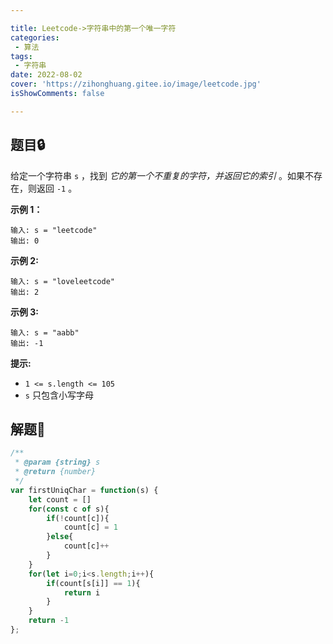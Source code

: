 ```yaml
---

title: Leetcode->字符串中的第一个唯一字符
categories: 
 - 算法
tags: 
 - 字符串
date: 2022-08-02
cover: 'https://zihonghuang.gitee.io/image/leetcode.jpg'
isShowComments: false

---
```


## 题目:lock:

给定一个字符串 `s` ，找到 *它的第一个不重复的字符，并返回它的索引* 。如果不存在，则返回 `-1` 。

**示例 1：**

```
输入: s = "leetcode"
输出: 0
```

**示例 2:**

```
输入: s = "loveleetcode"
输出: 2
```

**示例 3:**

```
输入: s = "aabb"
输出: -1
```

**提示:**

- `1 <= s.length <= 105`
- `s` 只包含小写字母

## 解题:key:

```javascript
/**
 * @param {string} s
 * @return {number}
 */
var firstUniqChar = function(s) {
    let count = []
    for(const c of s){
        if(!count[c]){
            count[c] = 1
        }else{
            count[c]++
        }
    }
    for(let i=0;i<s.length;i++){
        if(count[s[i]] == 1){
            return i
        }
    }
    return -1
};
```

